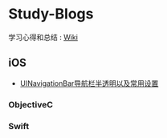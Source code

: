# Study-Blogs
学习心得和总结 : [Wiki](https://github.com/magianter/Study-Blogs/wiki)
## iOS

- [UINavigationBar导航栏半透明以及常用设置](https://github.com/magianter/Study-Blogs/wiki/%E5%AF%BC%E8%88%AA%E6%A0%8F%E5%8D%8A%E9%80%8F%E6%98%8E%E4%BB%A5%E5%8F%8A%E5%B8%B8%E7%94%A8%E8%AE%BE%E7%BD%AE)

### ObjectiveC


### Swift
